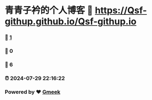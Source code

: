 # 青青子衿的个人博客 :link: https://Qsf-githup.github.io/Qsf-githup.io 
### :page_facing_up: [1](https://Qsf-githup.github.io/Qsf-githup.io/tag.html) 
### :speech_balloon: 0 
### :hibiscus: 6 
### :alarm_clock: 2024-07-29 22:16:22 
### Powered by :heart: [Gmeek](https://github.com/Meekdai/Gmeek)
